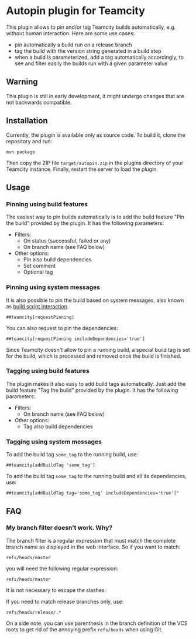 # Autopin plugin for Teamcity

This plugin allows to pin and/or tag Teamcity builds automatically, e.g. without human interaction. Here are some use cases:

* pin automatically a build run on a release branch
* tag the build with the version string generated in a build step
* when a build is parameterized, add a tag automatically accordingly, to see and filter easily the builds run with a given parameter value

## Warning

This plugin is still in early development, it might undergo changes that are not backwards compatible.

## Installation

Currently, the plugin is available only as source code. To build it, clone the repository and run:

```
mvn package
```

Then copy the ZIP file ```target/autopin.zip``` in the plugins directory of your Teamcity instance. Finally, restart the server to load the plugin.

## Usage

### Pinning using build features

The easiest way to pin builds automatically is to add the build feature "Pin the build" provided by the plugin. It has the following parameters:

* Filters:
  * On status (successful, failed or any)
  * On branch name (see FAQ below)
* Other options:
  * Pin also build dependencies
  * Set comment
  * Optional tag


### Pinning using system messages

It is also possible to pin the build based on system messages, also known as [build script interaction](https://confluence.jetbrains.com/display/TCD10/Build+Script+Interaction+with+TeamCity).

```
##teamcity[requestPinning]
```

You can also request to pin the dependencies:

```
##teamcity[requestPinning includeDependencies='true']
```

Since Teamcity doesn't allow to pin a running build, a special build tag is set for the build, which is processed and removed once the build is finished.

### Tagging using build features

The plugin makes it also easy to add build tags automatically. Just  add the build feature "Tag the build" provided by the plugin. It has the following parameters:

* Filters:
  * On branch name (see FAQ below)
* Other options:
  * Tag also build dependencies


### Tagging using system messages

To add the build tag ```some_tag``` to the running build, use:

```
##teamcity[addBuildTag 'some_tag']
```

To add the build tag ```some_tag``` to the running build and all its dependencies, use:

```
##teamcity[addBuildTag tag='some_tag' includeDependencies='true']"
```


## FAQ
### My branch filter doesn't work. Why?

The branch filter is a regular expression that must match the complete branch name as displayed in the web interface. So if you want to match:

```
refs/heads/master
```

you will need the following regular expression:

```
refs/heads/master
```

It is not necessary to escape the slashes.

If you need to match release branches only, use:

```
refs/heads/release/.*
```

On a side note, you can use parenthesis in the branch definition of the VCS roots to get rid of the annoying prefix ```refs/heads``` when using Git.


